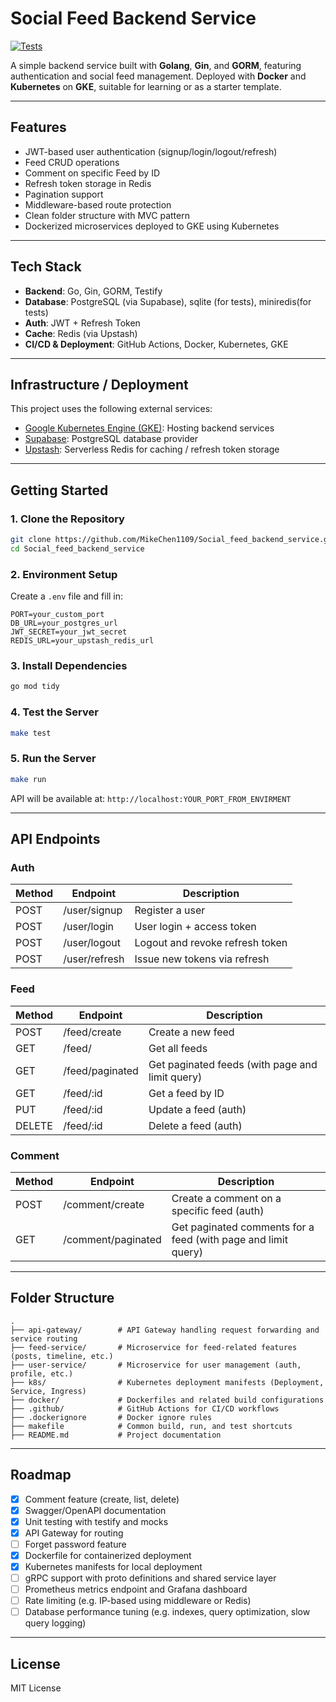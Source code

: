 # Social Feed Backend Service

[![Tests](https://github.com/MikeChen1109/Social_feed_backend_service/actions/workflows/ci.yml/badge.svg)](https://github.com/MikeChen1109/Social_feed_backend_service/actions/workflows/ci.yml)


A simple backend service built with **Golang**, **Gin**, and **GORM**, featuring authentication and social feed management. Deployed with **Docker** and **Kubernetes** on **GKE**, suitable for learning or as a starter template.

---

## Features

* JWT-based user authentication (signup/login/logout/refresh)
* Feed CRUD operations
* Comment on specific Feed by ID
* Refresh token storage in Redis
* Pagination support
* Middleware-based route protection
* Clean folder structure with MVC pattern
* Dockerized microservices deployed to GKE using Kubernetes

---

## Tech Stack

* **Backend**: Go, Gin, GORM, Testify
* **Database**: PostgreSQL (via Supabase), sqlite (for tests), miniredis(for tests)
* **Auth**: JWT + Refresh Token  
* **Cache**: Redis (via Upstash)
* **CI/CD & Deployment**: GitHub Actions, Docker, Kubernetes, GKE

---

## Infrastructure / Deployment

This project uses the following external services:

* [Google Kubernetes Engine (GKE)](https://cloud.google.com/kubernetes-engine): Hosting backend services
* [Supabase](https://supabase.com/): PostgreSQL database provider
* [Upstash](https://upstash.com/): Serverless Redis for caching / refresh token storage

---

## Getting Started

### 1. Clone the Repository

```bash
git clone https://github.com/MikeChen1109/Social_feed_backend_service.git
cd Social_feed_backend_service
```

### 2. Environment Setup

Create a `.env` file and fill in:

```env
PORT=your_custom_port
DB_URL=your_postgres_url
JWT_SECRET=your_jwt_secret
REDIS_URL=your_upstash_redis_url
```

### 3. Install Dependencies

```bash
go mod tidy
```

### 4. Test the Server

```bash
make test 
```

### 5. Run the Server

```bash
make run 
```

API will be available at: `http://localhost:YOUR_PORT_FROM_ENVIRMENT`

---

## API Endpoints

### Auth

| Method | Endpoint      | Description                     |
| ------ | ------------- | ------------------------------- |
| POST   | /user/signup  | Register a user                 |
| POST   | /user/login   | User login + access token       |
| POST   | /user/logout  | Logout and revoke refresh token |
| POST   | /user/refresh | Issue new tokens via refresh    |

### Feed

| Method | Endpoint     | Description          |
| ------ | ----------------- | ------------------------------------------------- |
| POST   | /feed/create      | Create a new feed                                 |
| GET    | /feed/            | Get all feeds                                     |
| GET    | /feed/paginated   | Get paginated feeds (with page and limit query)   |
| GET    | /feed/\:id        | Get a feed by ID                                  |
| PUT    | /feed/\:id        | Update a feed (auth)                              |
| DELETE | /feed/\:id        | Delete a feed (auth)                              |

### Comment

| Method | Endpoint              | Description                                                                |
| ------ | --------------------- | ---------------------------------------------------------------------------|
| POST   | /comment/create       | Create a comment on a specific feed (auth)                                 |
| GET    | /comment/paginated    | Get paginated comments for a feed (with page and limit query)              |

---

## Folder Structure

```
.
├── api-gateway/        # API Gateway handling request forwarding and service routing
├── feed-service/       # Microservice for feed-related features (posts, timeline, etc.)
├── user-service/       # Microservice for user management (auth, profile, etc.)
├── k8s/                # Kubernetes deployment manifests (Deployment, Service, Ingress)
├── docker/             # Dockerfiles and related build configurations
├── .github/            # GitHub Actions for CI/CD workflows
├── .dockerignore       # Docker ignore rules
├── makefile            # Common build, run, and test shortcuts
├── README.md           # Project documentation

```

---

## Roadmap

* [x] Comment feature (create, list, delete)
* [x] Swagger/OpenAPI documentation
* [x] Unit testing with testify and mocks
* [x] API Gateway for routing
* [ ] Forget password feature
* [x] Dockerfile for containerized deployment
* [x] Kubernetes manifests for local deployment
* [ ] gRPC support with proto definitions and shared service layer
* [ ] Prometheus metrics endpoint and Grafana dashboard
* [ ] Rate limiting (e.g. IP-based using middleware or Redis)
* [ ] Database performance tuning (e.g. indexes, query optimization, slow query logging)

---

## License

MIT License



